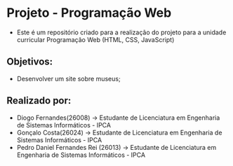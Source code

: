 # Projeto - Programação Web

* Este é um repositório criado para a realização do projeto para a unidade curricular Programação Web (HTML, CSS, JavaScript)

## Objetivos:
- Desenvolver um site sobre museus;

## Realizado por:
- Diogo Fernandes(26008) -> Estudante de Licenciatura em Engenharia de Sistemas Informáticos - IPCA
- Gonçalo Costa(26024) -> Estudante de Licenciatura em Engenharia de Sistemas Informáticos - IPCA
- Pedro Daniel Fernandes Rei (26013) -> Estudante de Licenciatura em Engenharia de Sistemas Informáticos - IPCA
